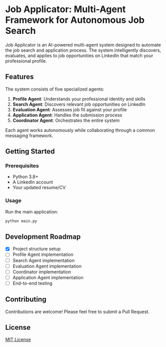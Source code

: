 # Job Applicator: Multi-Agent Framework for Autonomous Job Search

Job Applicator is an AI-powered multi-agent system designed to automate the job search and application process. The system intelligently discovers, evaluates, and applies to job opportunities on LinkedIn that match your professional profile.

## Features

The system consists of five specialized agents:

1. **Profile Agent**: Understands your professional identity and skills
2. **Search Agent**: Discovers relevant job opportunities on LinkedIn
3. **Evaluation Agent**: Assesses job fit against your profile
4. **Application Agent**: Handles the submission process
5. **Coordinator Agent**: Orchestrates the entire system

Each agent works autonomously while collaborating through a common messaging framework.

## Getting Started

### Prerequisites
- Python 3.8+
- A LinkedIn account
- Your updated resume/CV

### Usage
Run the main application:
```bash
python main.py
```

## Development Roadmap
- [x] Project structure setup
- [ ] Profile Agent implementation
- [ ] Search Agent implementation
- [ ] Evaluation Agent implementation
- [ ] Coordinator implementation
- [ ] Application Agent implementation
- [ ] End-to-end testing

## Contributing
Contributions are welcome! Please feel free to submit a Pull Request.

## License
[MIT License](LICENSE)